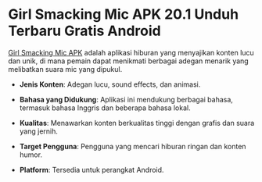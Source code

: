 ﻿# Girl Smacking Mic APK 20.1 Unduh Terbaru Gratis Android
[Girl Smacking Mic APK](https://apkeira.com/girl-smacking-mic/) adalah aplikasi hiburan yang menyajikan konten lucu dan unik, di mana pemain dapat menikmati berbagai adegan menarik yang melibatkan suara mic yang dipukul.
    
-   **Jenis Konten**: Adegan lucu, sound effects, dan animasi.
    
-   **Bahasa yang Didukung**: Aplikasi ini mendukung berbagai bahasa, termasuk bahasa Inggris dan beberapa bahasa lokal.
    
-   **Kualitas**: Menawarkan konten berkualitas tinggi dengan grafis dan suara yang jernih.
    
-   **Target Pengguna**: Pengguna yang mencari hiburan ringan dan konten humor.
    
-   **Platform**: Tersedia untuk perangkat Android.
